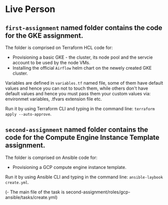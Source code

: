 # Live Person

## `first-assignment` named folder contains the code for the GKE assignment.
The folder is comprised on Terraform HCL code for:
* Provisioning a basic GKE - the cluster, its node pool and the servcie account to be used by the node VMs.
* Installing the official `Airflow` helm chart on the newely created GKE cluster.

Variables are defined in `variables.tf` named file, some of them have default values and hence you can not to touch them, while others don't have default values and hence you must pass them your custom values via: environmet variables, .tfvars extension file etc. 

Run it by using Terraform CLI and typing in the command line: `terraform apply --auto-approve`.

## `second-assignment` named folder contains the code for the Compute Engine Instance Template assignment.
The folder is comprised on Ansible code for:
* Provisioning a GCP compute engine instance template.

Run it by using Ansible CLI and typing in the command line: `ansible-laybook create.yml`.

(- The main file of the task is second-assignment/roles/gcp-ansible/tasks/create.yml)
